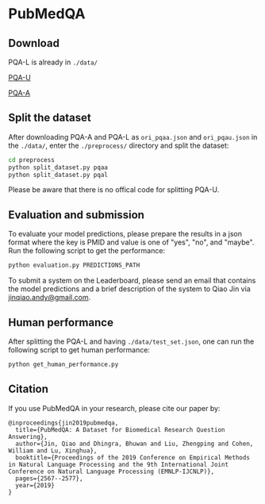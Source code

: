# PubMedQA

## Download
PQA-L is already in `./data/`

[PQA-U](https://drive.google.com/open?id=1RsGLINVce-0GsDkCLDuLZmoLuzfmoCuQ)

[PQA-A](https://drive.google.com/open?id=15v1x6aQDlZymaHGP7cZJZZYFfeJt2NdS)

## Split the dataset
After downloading PQA-A and PQA-L as `ori_pqaa.json` and `ori_pqau.json` in the `./data/`, enter the `./preprocess/` directory and split the dataset:

```bash
cd preprocess
python split_dataset.py pqaa
python split_dataset.py pqal
```

Please be aware that there is no offical code for splitting PQA-U.

## Evaluation and submission
To evaluate your model predictions, please prepare the results in a json format where the key is PMID and value is one of "yes", "no", and "maybe". Run the following script to get the performance:

```bash
python evaluation.py PREDICTIONS_PATH
```

To submit a system on the Leaderboard, please send an email that contains the model predictions and a brief description of the system to Qiao Jin via [jinqiao.andy@gmail.com](mailto:jinqiao.andy@gmail.com).


## Human performance
After splitting the PQA-L and having `./data/test_set.json`, one can run the following script to get human performance:

```bash
python get_human_performance.py
```

## Citation
If you use PubMedQA in your research, please cite our paper by:
```
@inproceedings{jin2019pubmedqa,
  title={PubMedQA: A Dataset for Biomedical Research Question Answering},
  author={Jin, Qiao and Dhingra, Bhuwan and Liu, Zhengping and Cohen, William and Lu, Xinghua},
  booktitle={Proceedings of the 2019 Conference on Empirical Methods in Natural Language Processing and the 9th International Joint Conference on Natural Language Processing (EMNLP-IJCNLP)},
  pages={2567--2577},
  year={2019}
}
```
